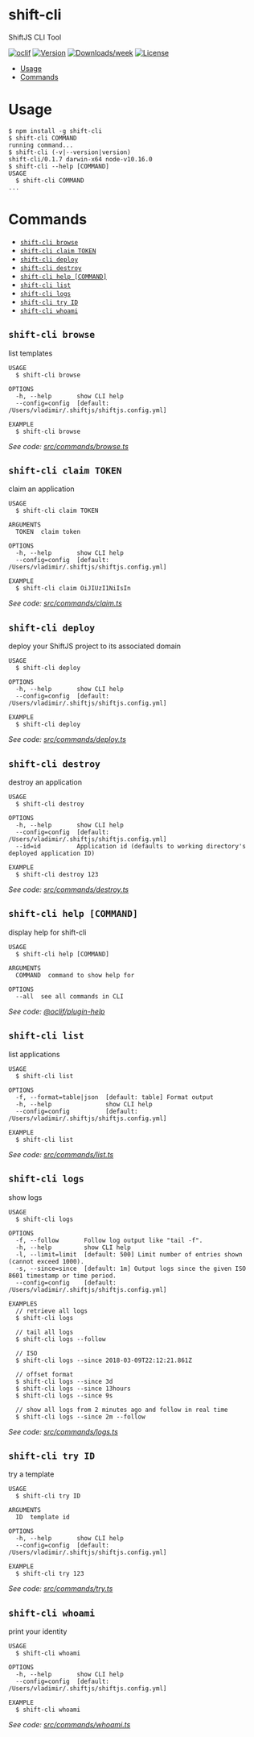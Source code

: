 shift-cli
=========

ShiftJS CLI Tool

[![oclif](https://img.shields.io/badge/cli-oclif-brightgreen.svg)](https://oclif.io)
[![Version](https://img.shields.io/npm/v/shift-cli.svg)](https://npmjs.org/package/shift-cli)
[![Downloads/week](https://img.shields.io/npm/dw/shift-cli.svg)](https://npmjs.org/package/shift-cli)
[![License](https://img.shields.io/npm/l/shift-cli.svg)](https://github.com/binaris/shiftjs/blob/master/package.json)

<!-- toc -->
* [Usage](#usage)
* [Commands](#commands)
<!-- tocstop -->
# Usage
<!-- usage -->
```sh-session
$ npm install -g shift-cli
$ shift-cli COMMAND
running command...
$ shift-cli (-v|--version|version)
shift-cli/0.1.7 darwin-x64 node-v10.16.0
$ shift-cli --help [COMMAND]
USAGE
  $ shift-cli COMMAND
...
```
<!-- usagestop -->
# Commands
<!-- commands -->
* [`shift-cli browse`](#shift-cli-browse)
* [`shift-cli claim TOKEN`](#shift-cli-claim-token)
* [`shift-cli deploy`](#shift-cli-deploy)
* [`shift-cli destroy`](#shift-cli-destroy)
* [`shift-cli help [COMMAND]`](#shift-cli-help-command)
* [`shift-cli list`](#shift-cli-list)
* [`shift-cli logs`](#shift-cli-logs)
* [`shift-cli try ID`](#shift-cli-try-id)
* [`shift-cli whoami`](#shift-cli-whoami)

## `shift-cli browse`

list templates

```
USAGE
  $ shift-cli browse

OPTIONS
  -h, --help       show CLI help
  --config=config  [default: /Users/vladimir/.shiftjs/shiftjs.config.yml]

EXAMPLE
  $ shift-cli browse
```

_See code: [src/commands/browse.ts](https://github.com/binaris/shiftjs/blob/shift-cli_v0.1.7/cli/src/commands/browse.ts)_

## `shift-cli claim TOKEN`

claim an application

```
USAGE
  $ shift-cli claim TOKEN

ARGUMENTS
  TOKEN  claim token

OPTIONS
  -h, --help       show CLI help
  --config=config  [default: /Users/vladimir/.shiftjs/shiftjs.config.yml]

EXAMPLE
  $ shift-cli claim OiJIUzI1NiIsIn
```

_See code: [src/commands/claim.ts](https://github.com/binaris/shiftjs/blob/shift-cli_v0.1.7/cli/src/commands/claim.ts)_

## `shift-cli deploy`

deploy your ShiftJS project to its associated domain

```
USAGE
  $ shift-cli deploy

OPTIONS
  -h, --help       show CLI help
  --config=config  [default: /Users/vladimir/.shiftjs/shiftjs.config.yml]

EXAMPLE
  $ shift-cli deploy
```

_See code: [src/commands/deploy.ts](https://github.com/binaris/shiftjs/blob/shift-cli_v0.1.7/cli/src/commands/deploy.ts)_

## `shift-cli destroy`

destroy an application

```
USAGE
  $ shift-cli destroy

OPTIONS
  -h, --help       show CLI help
  --config=config  [default: /Users/vladimir/.shiftjs/shiftjs.config.yml]
  --id=id          Application id (defaults to working directory's deployed application ID)

EXAMPLE
  $ shift-cli destroy 123
```

_See code: [src/commands/destroy.ts](https://github.com/binaris/shiftjs/blob/shift-cli_v0.1.7/cli/src/commands/destroy.ts)_

## `shift-cli help [COMMAND]`

display help for shift-cli

```
USAGE
  $ shift-cli help [COMMAND]

ARGUMENTS
  COMMAND  command to show help for

OPTIONS
  --all  see all commands in CLI
```

_See code: [@oclif/plugin-help](https://github.com/oclif/plugin-help/blob/v2.2.1/src/commands/help.ts)_

## `shift-cli list`

list applications

```
USAGE
  $ shift-cli list

OPTIONS
  -f, --format=table|json  [default: table] Format output
  -h, --help               show CLI help
  --config=config          [default: /Users/vladimir/.shiftjs/shiftjs.config.yml]

EXAMPLE
  $ shift-cli list
```

_See code: [src/commands/list.ts](https://github.com/binaris/shiftjs/blob/shift-cli_v0.1.7/cli/src/commands/list.ts)_

## `shift-cli logs`

show logs

```
USAGE
  $ shift-cli logs

OPTIONS
  -f, --follow       Follow log output like "tail -f".
  -h, --help         show CLI help
  -l, --limit=limit  [default: 500] Limit number of entries shown (cannot exceed 1000).
  -s, --since=since  [default: 1m] Output logs since the given ISO 8601 timestamp or time period.
  --config=config    [default: /Users/vladimir/.shiftjs/shiftjs.config.yml]

EXAMPLES
  // retrieve all logs
  $ shift-cli logs

  // tail all logs
  $ shift-cli logs --follow

  // ISO
  $ shift-cli logs --since 2018-03-09T22:12:21.861Z

  // offset format
  $ shift-cli logs --since 3d
  $ shift-cli logs --since 13hours
  $ shift-cli logs --since 9s

  // show all logs from 2 minutes ago and follow in real time
  $ shift-cli logs --since 2m --follow
```

_See code: [src/commands/logs.ts](https://github.com/binaris/shiftjs/blob/shift-cli_v0.1.7/cli/src/commands/logs.ts)_

## `shift-cli try ID`

try a template

```
USAGE
  $ shift-cli try ID

ARGUMENTS
  ID  template id

OPTIONS
  -h, --help       show CLI help
  --config=config  [default: /Users/vladimir/.shiftjs/shiftjs.config.yml]

EXAMPLE
  $ shift-cli try 123
```

_See code: [src/commands/try.ts](https://github.com/binaris/shiftjs/blob/shift-cli_v0.1.7/cli/src/commands/try.ts)_

## `shift-cli whoami`

print your identity

```
USAGE
  $ shift-cli whoami

OPTIONS
  -h, --help       show CLI help
  --config=config  [default: /Users/vladimir/.shiftjs/shiftjs.config.yml]

EXAMPLE
  $ shift-cli whoami
```

_See code: [src/commands/whoami.ts](https://github.com/binaris/shiftjs/blob/shift-cli_v0.1.7/cli/src/commands/whoami.ts)_
<!-- commandsstop -->
